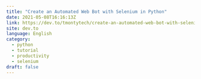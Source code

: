 ```yaml
---
title: "Create an Automated Web Bot with Selenium in Python"
date: 2021-05-08T16:16:13Z
link: https://dev.to/tmontytech/create-an-automated-web-bot-with-selenium-in-python-3hc5?utm_medium=RSS&utm_source=news.12bit.vn
site: dev.to
language: English
category:
  - python
  - tutorial
  - productivity
  - selenium
draft: false
---
```

